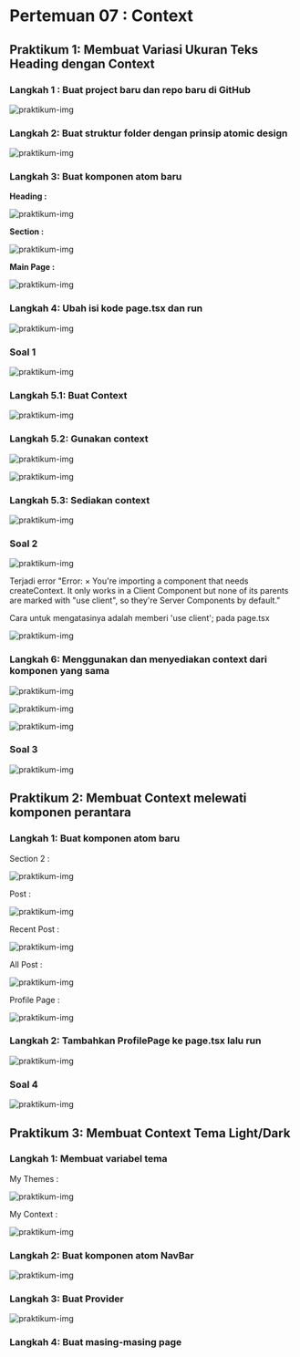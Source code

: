 # Pertemuan 07 : Context

## **Praktikum 1: Membuat Variasi Ukuran Teks Heading dengan Context**

### **Langkah 1 : Buat project baru dan repo baru di GitHub**

![praktikum-img](images/P1_Langkah1.png)

### **Langkah 2: Buat struktur folder dengan prinsip atomic design**

![praktikum-img](images/P1_Langkah2.png)

### **Langkah 3: Buat komponen atom baru**

**Heading :**

![praktikum-img](images/P1_Langkah3.1.png)

**Section :**

![praktikum-img](images/P1_Langkah3.2.png)

**Main Page :**

![praktikum-img](images/P1_Langkah3.3.png)

### **Langkah 4: Ubah isi kode page.tsx dan run**

![praktikum-img](images/P1_Langkah4.png)

### **Soal 1**

![praktikum-img](images/P1_Soal1.png)

### **Langkah 5.1: Buat Context**

![praktikum-img](images/P1_Langkah5.1.png)

### **Langkah 5.2: Gunakan context**

![praktikum-img](images/P1_Langkah5.2.1.png)

![praktikum-img](images/P1_Langkah5.2.2.png)

### **Langkah 5.3: Sediakan context**

![praktikum-img](images/P1_Langkah5.3.png)

### **Soal 2**

![praktikum-img](images/P1_Soal2.png)

Terjadi error "Error: × You're importing a component that needs createContext. It only works in a Client Component but none of its parents are marked with "use client", so they're Server Components by default."

Cara untuk mengatasinya adalah memberi 'use client'; pada page.tsx

![praktikum-img](images/Soal2_Solve.png)

### **Langkah 6: Menggunakan dan menyediakan context dari komponen yang sama**

![praktikum-img](images/P1_Langkah6.1.png)

![praktikum-img](images/P1_Langkah6.2.png)

![praktikum-img](images/P1_Langkah6.3.png)

### **Soal 3**

![praktikum-img](images/P1_Soal3.png)



## **Praktikum 2: Membuat Context melewati komponen perantara**

### **Langkah 1: Buat komponen atom baru**

Section 2 :

![praktikum-img](images/P2_Langkah1.1.png)

Post :

![praktikum-img](images/P2_Langkah1.2.png)

Recent Post :

![praktikum-img](images/P2_Langkah1.3.png)

All Post :

![praktikum-img](images/P2_Langkah1.4.png)

Profile Page :

![praktikum-img](images/P2_Langkah1.5.png)

### **Langkah 2: Tambahkan ProfilePage ke page.tsx lalu run**

![praktikum-img](images/P2_Langkah2.1.png)

### **Soal 4**

![praktikum-img](images/P1_Soal4.png)



## **Praktikum 3: Membuat Context Tema Light/Dark**

### **Langkah 1: Membuat variabel tema**

My Themes :

![praktikum-img](images/P3_Langkah1.1.png)

My Context :

![praktikum-img](images/P3_Langkah1.2.png)

### **Langkah 2: Buat komponen atom NavBar**

![praktikum-img](images/P3_Langkah2.png)

### **Langkah 3: Buat Provider**

![praktikum-img](images/P3_Langkah3.png)

### **Langkah 4: Buat masing-masing page**


